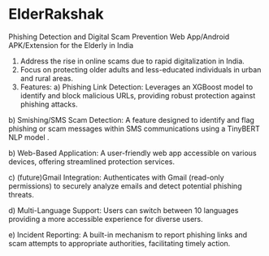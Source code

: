 # ElderRakshak
Phishing Detection and Digital Scam Prevention Web App/Android APK/Extension for the Elderly in India
1. Address the rise in online scams due to rapid digitalization in India.
2. Focus on protecting older adults and less-educated individuals in urban and rural areas.
3. Features:
a) Phishing Link Detection: Leverages an XGBoost model to identify and block malicious URLs, providing robust protection against phishing attacks.

b) Smishing/SMS Scam Detection: A feature designed to identify and flag phishing or scam messages within SMS communications using a TinyBERT NLP model .

b) Web-Based Application: A user-friendly web app accessible on various devices, offering streamlined protection services.

c) (future)Gmail Integration: Authenticates with Gmail (read-only permissions) to securely analyze emails and detect potential phishing threats.

d) Multi-Language Support: Users can switch between 10 languages providing a more accessible experience for diverse users.

e) Incident Reporting: A built-in mechanism to report phishing links and scam attempts to appropriate authorities, facilitating timely action.
